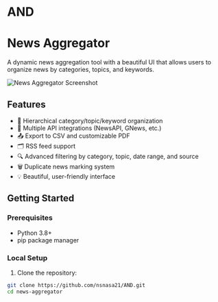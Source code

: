 # AND
# News Aggregator

A dynamic news aggregation tool with a beautiful UI that allows users to organize news by categories, topics, and keywords.

![News Aggregator Screenshot](static/img/screenshot.png)

## Features

- 📰 Hierarchical category/topic/keyword organization
- 🔌 Multiple API integrations (NewsAPI, GNews, etc.)
- 📤 Export to CSV and customizable PDF
- 🗂️ RSS feed support
- 🔍 Advanced filtering by category, topic, date range, and source
- 🗑️ Duplicate news marking system
- 💡 Beautiful, user-friendly interface

## Getting Started

### Prerequisites
- Python 3.8+
- pip package manager

### Local Setup

1. Clone the repository:
```bash
git clone https://github.com/nsnasa21/AND.git
cd news-aggregator

